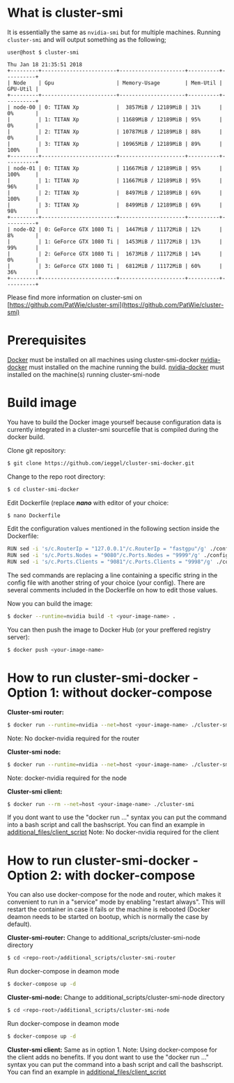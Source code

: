 # What is cluster-smi
It is essentially the same as `nvidia-smi` but for multiple machines.
Running `cluster-smi` and will output something as the following;
```console
user@host $ cluster-smi

Thu Jan 18 21:35:51 2018
+---------+------------------------+---------------------+----------+----------+
| Node    | Gpu                    | Memory-Usage        | Mem-Util | GPU-Util |
+---------+------------------------+---------------------+----------+----------+
| node-00 | 0: TITAN Xp            |  3857MiB / 12189MiB | 31%      | 0%       |
|         | 1: TITAN Xp            | 11689MiB / 12189MiB | 95%      | 0%       |
|         | 2: TITAN Xp            | 10787MiB / 12189MiB | 88%      | 0%       |
|         | 3: TITAN Xp            | 10965MiB / 12189MiB | 89%      | 100%     |
+---------+------------------------+---------------------+----------+----------+
| node-01 | 0: TITAN Xp            | 11667MiB / 12189MiB | 95%      | 100%     |
|         | 1: TITAN Xp            | 11667MiB / 12189MiB | 95%      | 96%      |
|         | 2: TITAN Xp            |  8497MiB / 12189MiB | 69%      | 100%     |
|         | 3: TITAN Xp            |  8499MiB / 12189MiB | 69%      | 98%      |
+---------+------------------------+---------------------+----------+----------+
| node-02 | 0: GeForce GTX 1080 Ti |  1447MiB / 11172MiB | 12%      | 8%       |
|         | 1: GeForce GTX 1080 Ti |  1453MiB / 11172MiB | 13%      | 99%      |
|         | 2: GeForce GTX 1080 Ti |  1673MiB / 11172MiB | 14%      | 0%       |
|         | 3: GeForce GTX 1080 Ti |  6812MiB / 11172MiB | 60%      | 36%      |
+---------+------------------------+---------------------+----------+----------+
```
Please find more information on cluster-smi on [https://github.com/PatWie/cluster-smi](https://github.com/PatWie/cluster-smi)

# Prerequisites
[Docker](https://docs.docker.com/install/) must be installed on all machines using cluster-smi-docker
[nvidia-docker](https://github.com/NVIDIA/nvidia-docker) must installed on the machine running the build.
[nvidia-docker](https://github.com/NVIDIA/nvidia-docker) must installed on the machine(s) running cluster-smi-node

# Build image
You have to build the Docker image yourself because configuration data is currently integrated in a cluster-smi sourcefile that is compiled during the docker build.

Clone git repository:
```sh
$ git clone https://github.com/ieggel/cluster-smi-docker.git
```
Change to the repo root directory:
```sh
$ cd cluster-smi-docker
```
Edit Dockerfile (replace ***nano*** with editor of your choice:
```sh
$ nano Dockerfile
```
Edit the configuration values mentioned in the following section inside the Dockerfile:
```sh
RUN sed -i 's/c.RouterIp = "127.0.0.1"/c.RouterIp = "fastgpu"/g' ./config.go
RUN sed -i 's/c.Ports.Nodes = "9080"/c.Ports.Nodes = "9999"/g' ./config.go
RUN sed -i 's/c.Ports.Clients = "9081"/c.Ports.Clients = "9998"/g' ./config.go
```
The sed commands are replacing a line containing a specific string in the config file with another string of your choice (your config). There are several comments included in the Dockerfile on how to edit those values.

Now you can build the image:
```sh
$ docker --runtime=nvidia build -t <your-image-name> .
```
You can then push the image to Docker Hub (or your preffered registry server):
```sh
$ docker push <your-image-name>
```

# How to run cluster-smi-docker - Option 1: without docker-compose

**Cluster-smi router:**
```sh
$ docker run --runtime=nvidia --net=host <your-image-name> ./cluster-smi-router
```
Note: No docker-nvidia required for the router

**Cluster-smi node:**
```sh
$ docker run --runtime=nvidia --net=host <your-image-name> ./cluster-smi-node
```
Note: docker-nvidia required for the node

**Cluster-smi client:**
```sh
$ docker run --rm --net=host <your-image-name> ./cluster-smi
```
If you dont want to use the "docker run ..." syntax you can put the command into a bash script and call the bashscript. You can find an example in [additional_files/client_script](additional_scripts/client-script)
Note: No docker-nvidia required for the client





# How to run cluster-smi-docker - Option 2: with docker-compose
You can also use docker-compose for the node and router, which makes it convenient to run in a "service" mode by enabling "restart always". This will restart the container in case it fails or the machine is rebooted (Docker deamon needs to be started on bootup, which is normally the case by default).

**Cluster-smi-router:**
Change to additional_scripts/cluster-smi-node directory
```sh
$ cd <repo-root>/additional_scripts/cluster-smi-router
```
Run docker-compose in deamon mode
```sh
$ docker-compose up -d
```

**Cluster-smi-node:**
Change to additional_scripts/cluster-smi-node directory
```sh
$ cd <repo-root>/additional_scripts/cluster-smi-node
```
Run docker-compose in deamon mode
```sh
$ docker-compose up -d
```

**Cluster-smi client:**
Same as in option 1.
Note: Using docker-compose for the client adds no benefits. If you dont want to use the "docker run ..." syntax you can put the command into a bash script and call the bashscript. You can find an example in [additional_files/client_script](additional_scripts/client-script)
